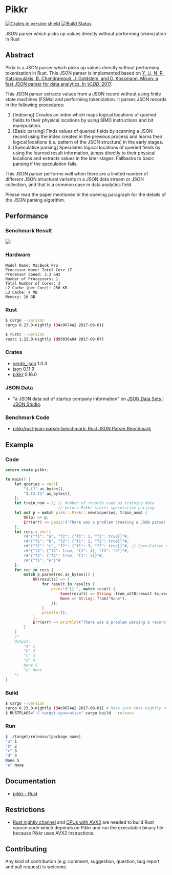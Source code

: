 # Pikkr

[![Crates.io version shield](https://img.shields.io/crates/v/pikkr.svg)](https://crates.io/crates/pikkr)
[![Build Status](https://travis-ci.org/pikkr/pikkr.svg?branch=master)](https://travis-ci.org/pikkr/pikkr)

JSON parser which picks up values directly without performing tokenization in Rust

## Abstract

Pikkr is a JSON parser which picks up values directly without performing tokenization in Rust. This JSON parser is implemented based on [Y. Li, N. R. Katsipoulakis, B. Chandramouli, J. Goldstein, and D. Kossmann. Mison: a fast JSON parser for data analytics. In *VLDB*, 2017](http://www.vldb.org/pvldb/vol10/p1118-li.pdf).

This JSON parser extracts values from a JSON record without using finite state machines (FSMs) and performing tokenization. It parses JSON records in the following procedures:

1. [Indexing] Creates an index which maps logical locations of queried fields to their physical locations by using SIMD instructions and bit manipulation.
2. [Basic parsing] Finds values of queried fields by scanning a JSON record using the index created in the previous process and learns their logical locations (i.e. pattern of the JSON structure) in the early stages.
3. [Speculative parsing] Speculates logical locations of queried fields by using the learned result information, jumps directly to their physical locations and extracts values in the later stages. Fallbacks to basic parsing if the speculation fails.

This JSON parser performs well when there are a limited number of different JSON structural variants in a JSON data stream or JSON collection, and that is a common case in data analytics field.

Please read the paper mentioned in the opening paragraph for the details of the JSON parsing algorithm.

## Performance

### Benchmark Result

![](https://raw.githubusercontent.com/pikkr/pikkr/master/img/benchmark.png)

### Hardware

```
Model Name: MacBook Pro
Processor Name: Intel Core i7
Processor Speed: 3.3 GHz
Number of Processors: 1
Total Number of Cores: 2
L2 Cache (per Core): 256 KB
L3 Cache: 4 MB
Memory: 16 GB
```

### Rust

```bash
$ cargo --version
cargo 0.23.0-nightly (34c0674a2 2017-09-01)

$ rustc --version
rustc 1.22.0-nightly (d93036a04 2017-09-07)
```

### Crates

* [serde_json](https://crates.io/crates/serde_json) 1.0.3
* [json](https://crates.io/crates/json) 0.11.9
* [pikkr](https://crates.io/crates/pikkr) 0.16.0

### JSON Data

* "a JSON data set of startup company information" on [JSON Data Sets | JSON Studio](http://jsonstudio.com/resources/).

### Benchmark Code

* [pikkr/rust-json-parser-benchmark: Rust JSON Parser Benchmark](https://github.com/pikkr/rust-json-parser-benchmark)

## Example

### Code

```rust
extern crate pikkr;

fn main() {
    let queries = vec![
        "$.f1".as_bytes(),
        "$.f2.f1".as_bytes(),
    ];
    let train_num = 2; // Number of records used as training data
                       // before Pikkr starts speculative parsing.
    let mut p = match pikkr::Pikkr::new(&queries, train_num) {
        Ok(p) => p,
        Err(err) => panic!("There was a problem creating a JSON parser: {:?}", err.kind()),
    };
    let recs = vec![
        r#"{"f1": "a", "f2": {"f1": 1, "f2": true}}"#,
        r#"{"f1": "b", "f2": {"f1": 2, "f2": true}}"#,
        r#"{"f1": "c", "f2": {"f1": 3, "f2": true}}"#, // Speculative parsing starts from this record.
        r#"{"f2": {"f2": true, "f1": 4}, "f1": "d"}"#,
        r#"{"f2": {"f2": true, "f1": 5}}"#,
        r#"{"f1": "e"}"#
    ];
    for rec in recs {
        match p.parse(rec.as_bytes()) {
            Ok(results) => {
                for result in results {
                    print!("{} ", match result {
                        Some(result) => String::from_utf8(result.to_vec()).unwrap(),
                        None => String::from("None"),
                    });
                }
                println!();
            },
            Err(err) => println!("There was a problem parsing a record: {:?}", err.kind()),
        }
    }
    /*
    Output:
        "a" 1
        "b" 2
        "c" 3
        "d" 4
        None 5
        "e" None
    */
}
```

### Build

```bash
$ cargo --version
cargo 0.23.0-nightly (34c0674a2 2017-09-01) # Make sure that nightly release is being used.
$ RUSTFLAGS="-C target-cpu=native" cargo build --release
```

### Run

```bash
$ ./target/release/[package name]
"a" 1
"b" 2
"c" 3
"d" 4
None 5
"e" None
```

## Documentation

* [pikkr - Rust](https://pikkr.github.io/doc/pikkr/)

## Restrictions

* [Rust nightly channel](https://github.com/rust-lang-nursery/rustup.rs/blob/master/README.md#working-with-nightly-rust) and [CPUs with AVX2](https://en.wikipedia.org/wiki/Advanced_Vector_Extensions#CPUs_with_AVX2) are needed to build Rust source code which depends on Pikkr and run the executable binary file because Pikkr uses AVX2 Instructions.

## Contributing

Any kind of contribution (e.g. comment, suggestion, question, bug report and pull request) is welcome.
